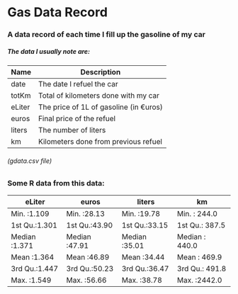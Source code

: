 # Gas Data Record
### A data record of each time I fill up the gasoline of my car
##### The data I usually note are:

|Name           | Description                          |
|---------------|--------------------------------------|
|date		      	|The date I refuel the car             |
|totKm    	  	|Total of kilometers done with my car  |
|eLiter   	  	|The price of 1L of gasoline (in €uros)|
|euros		    	|Final price of the refuel             |
|liters	    		|The number of liters                  |
|km           	|Kilometers done from previous refuel  |

###### (gdata.csv file)

### Some R data from this data:

| eLiter         |  euros         |    liters     |        km        | 
|----------------| ---------------|---------------|------------------|
| Min.   :1.109  | Min.   :28.13  |Min.   :19.78  |  Min.   : 244.0  |
| 1st Qu.:1.301  | 1st Qu.:43.90  |1st Qu.:33.15  |  1st Qu.: 387.5  |
| Median :1.371  | Median :47.91  |Median :35.01  |  Median : 440.0  |
| Mean   :1.364  | Mean   :46.89  |Mean   :34.44  |  Mean   : 469.9  | 
| 3rd Qu.:1.447  | 3rd Qu.:50.23  | 3rd Qu.:36.47 |  3rd Qu.: 491.8  | 
| Max.   :1.549  | Max.   :56.66  | Max.   :38.78 |  Max.   :2442.0  |

  


